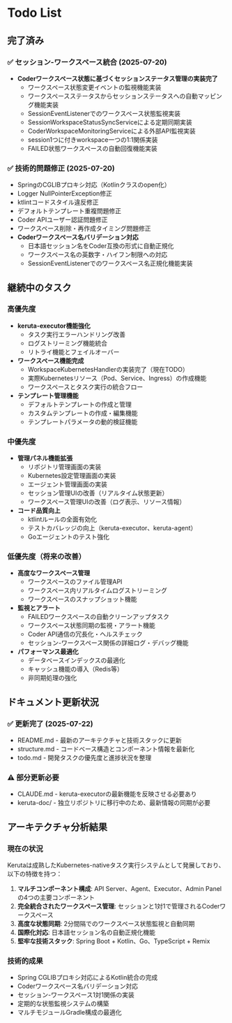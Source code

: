 # Todo List

## 完了済み

### ✅ セッション-ワークスペース統合 (2025-07-20)
- **Coderワークスペース状態に基づくセッションステータス管理の実装完了**
  - ワークスペース状態変更イベントの監視機能実装
  - ワークスペースステータスからセッションステータスへの自動マッピング機能実装
  - SessionEventListenerでのワークスペース状態監視実装
  - SessionWorkspaceStatusSyncServiceによる定期同期実装
  - CoderWorkspaceMonitoringServiceによる外部API監視実装
  - session1つに付きworkspace一つの1:1関係実装
  - FAILED状態ワークスペースの自動回復機能実装

### ✅ 技術的問題修正 (2025-07-20)
- SpringのCGLIBプロキシ対応（Kotlinクラスのopen化）
- Logger NullPointerException修正
- ktlintコードスタイル違反修正
- デフォルトテンプレート重複問題修正
- Coder APIユーザー認証問題修正
- ワークスペース削除・再作成タイミング問題修正
- **Coderワークスペース名バリデーション対応**
  - 日本語セッション名をCoder互換の形式に自動正規化
  - ワークスペース名の英数字・ハイフン制限への対応
  - SessionEventListenerでのワークスペース名正規化機能実装

## 継続中のタスク

### 高優先度
* **keruta-executor機能強化**
  * タスク実行エラーハンドリング改善
  * ログストリーミング機能統合
  * リトライ機能とフェイルオーバー
* **ワークスペース機能完成**
  * WorkspaceKubernetesHandlerの実装完了（現在TODO）
  * 実際Kubernetesリソース（Pod、Service、Ingress）の作成機能
  * ワークスペースとタスク実行の統合フロー
* **テンプレート管理機能**
  * デフォルトテンプレートの作成と管理
  * カスタムテンプレートの作成・編集機能
  * テンプレートパラメータの動的検証機能

### 中優先度
* **管理パネル機能拡張**
  * リポジトリ管理画面の実装
  * Kubernetes設定管理画面の実装
  * エージェント管理画面の実装
  * セッション管理UIの改善（リアルタイム状態更新）
  * ワークスペース管理UIの改善（ログ表示、リソース情報）
* **コード品質向上**
  * ktlintルールの全面有効化
  * テストカバレッジの向上（keruta-executor、keruta-agent）
  * Goエージェントのテスト強化

### 低優先度（将来の改善）
* **高度なワークスペース管理**
  * ワークスペースのファイル管理API
  * ワークスペース内リアルタイムログストリーミング
  * ワークスペースのスナップショット機能
* **監視とアラート**
  * FAILEDワークスペースの自動クリーンアップタスク
  * ワークスペース状態同期の監視・アラート機能
  * Coder API通信の冗長化・ヘルスチェック
  * セッション-ワークスペース関係の詳細ログ・デバッグ機能
* **パフォーマンス最適化**
  * データベースインデックスの最適化
  * キャッシュ機能の導入（Redis等）
  * 非同期処理の強化

## ドキュメント更新状況

### ✅ 更新完了 (2025-07-22)
* README.md - 最新のアーキテクチャと技術スタックに更新
* structure.md - コードベース構造とコンポーネント情報を最新化
* todo.md - 開発タスクの優先度と進捗状況を整理

### ⚠️ 部分更新必要
* CLAUDE.md - keruta-executorの最新機能を反映させる必要あり
* keruta-doc/ - 独立リポジトリに移行中のため、最新情報の同期が必要

## アーキテクチャ分析結果

### 現在の状況
Kerutaは成熟したKubernetes-nativeタスク実行システムとして発展しており、以下の特徴を持つ：

1. **マルチコンポーネント構成**: API Server、Agent、Executor、Admin Panel の4つの主要コンポーネント
2. **完全統合されたワークスペース管理**: セッションと1対1で管理されるCoderワークスペース
3. **高度な状態同期**: 2分間隔でのワークスペース状態監視と自動同期
4. **国際化対応**: 日本語セッション名の自動正規化機能
5. **堅牢な技術スタック**: Spring Boot + Kotlin、Go、TypeScript + Remix

### 技術的成果
* Spring CGLIBプロキシ対応によるKotlin統合の完成
* Coderワークスペース名バリデーション対応
* セッション-ワークスペース1対1関係の実装
* 定期的な状態監視システムの構築
* マルチモジュールGradle構成の最適化